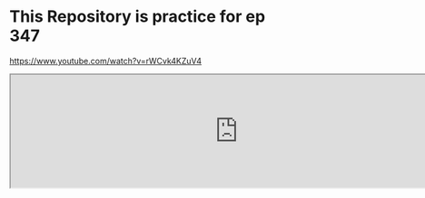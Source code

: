 # This Repository is practice for ep 347

https://www.youtube.com/watch?v=rWCvk4KZuV4

<iframe width="800px" height="200px" src="https://compiler-explorer.com/e#g:!((g:!((g:!((h:codeEditor,i:(filename:'1',fontScale:17,fontUsePx:'0',j:1,lang:c%2B%2B,selection:(endColumn:2,endLineNumber:13,positionColumn:2,positionLineNumber:13,selectionStartColumn:2,selectionStartLineNumber:13,startColumn:2,startLineNumber:13),source:'%23include+%3Ccstddef%3E%0A%23include+%3Ccstdlib%3E%0A%0Asize_t+getSize()%3B%0Avoid+*allocate(int+size)+%7B%0A++void+*result+%3D+malloc(size)%3B%0A++return+result%3B%0A%7D%0A%0Aint+main()+%7B%0A++size_t+size+%3D+getSize()%3B%0A++allocate(size)%3B%0A%7D'),l:'5',n:'0',o:'C%2B%2B+source+%231',t:'0')),k:58.99686520376175,l:'4',m:100,n:'0',o:'',s:0,t:'0'),(g:!((g:!((h:compiler,i:(compiler:gsnapshot,filters:(b:'0',binary:'1',commentOnly:'0',demangle:'0',directives:'0',execute:'1',intel:'0',libraryCode:'1',trim:'1'),flagsViewOpen:'1',fontScale:17,fontUsePx:'0',j:1,lang:c%2B%2B,libs:!((name:fmt,ver:'700')),options:'-std%3Dc%2B%2B23+-O3+-Werror+-Wall+-Wextra+-Wconversion',selection:(endColumn:1,endLineNumber:1,positionColumn:1,positionLineNumber:1,selectionStartColumn:1,selectionStartLineNumber:1,startColumn:1,startLineNumber:1),source:1),l:'5',n:'0',o:'+x86-64+gcc+(trunk)+(Editor+%231)',t:'0')),header:(),k:48.651471984805326,l:'4',m:43.70622543693041,n:'0',o:'',s:0,t:'0'),(g:!((h:output,i:(editorid:1,fontScale:14,fontUsePx:'0',j:1,wrap:'1'),l:'5',n:'0',o:'Output+of+x86-64+gcc+(trunk)+(Compiler+%231)',t:'0')),header:(),l:'4',m:17.859650495801517,n:'0',o:'',s:0,t:'0'),(g:!((h:executor,i:(argsPanelShown:'1',compilationPanelShown:'1',compiler:gsnapshot,compilerOutShown:'1',execArgs:'',execStdin:'',fontScale:17,fontUsePx:'0',j:1,lang:c%2B%2B,libs:!((name:fmt,ver:'700')),options:'-std%3Dc%2B%2B20+-Wpedantic+-Wall+-Wextra+-Wconversion+-O3+-fsanitize%3Daddress,undefined',source:1,stdinPanelShown:'1',tree:'1',wrap:'1'),l:'5',n:'0',o:'Executor+x86-64+gcc+(trunk)+(C%2B%2B,+Editor+%231)',t:'0')),header:(),l:'4',m:38.43412406726807,n:'0',o:'',s:0,t:'0')),k:41.00313479623825,l:'3',n:'0',o:'',t:'0')),l:'2',n:'0',o:'',t:'0')),version:4"></iframe>